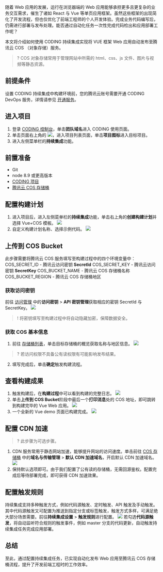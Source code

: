 随着 Web 应用的发展，运行在浏览器端的 Web 应用能够承担更多且更复杂的业务交互需求，催生了诸如 React 与 Vue 等单页应用框架。虽然这些框架的出现简化了开发流程，但也仅优化了前端工程师的个人开发体验。完成业务代码编写后，仍需进行部署与发布处理。能否通过自动化任务一次性完成代码检出和应用部署工作呢？

本文将介绍如何使用 CODING 持续集成实现将 VUE 框架 Web 应用自动发布至腾讯云 COS （对象存储）服务。
>? COS 对象存储常用于管理网站中所需的 html、css、js 文件、图片与视频等静态资源。

## 前提条件
设置 CODING 持续集成中构建环境前，您的腾讯云账号需要开通 CODING DevOps 服务，详情请参见 [开通服务](https://cloud.tencent.com/document/product/1115/37268)。

## 进入项目
1. 登录 [CODING 控制台](https://console.cloud.tencent.com/coding)，单击**团队域名**进入 CODING 使用页面。
2. 单击页面右上角的 <img src ="https://main.qcloudimg.com/raw/d94a8e60dd3a41d0af07d72ae0e9d70e.png" style ="margin:0">，进入项目列表页面，单击**项目图标**进入目标项目。
3.  进入左侧菜单栏的**持续集成**功能。



## 前置准备[](id:prerequisite)
-   Git
-   node 8.9 或更高版本
-   [CODING 项目](https://help.coding.net/docs/start/project.html)
-   [腾讯云 COS 存储桶](https://console.cloud.tencent.com/cos5)

## 配置构建计划[](id:deploy-ci)
1. 进入项目后，进入左侧菜单栏的**持续集成**功能，单击右上角的**创建构建计划**并选择 Vue+COS 模板。
![](https://qcloudimg.tencent-cloud.cn/raw/8bb6d8c0aa96c49721b964137446acae.png)
2. 自定义构建计划名称、选择示例代码。
![](https://qcloudimg.tencent-cloud.cn/raw/3170712bd3dce2a1fb76f4b6b8a44018.png)

## 上传到 COS Bucket[](id:cos-bucket)
此步骤需要将腾讯云 COS 服务填写至构建过程中的四个环境变量中：
COS_SECRET_ID - 腾讯云访问密钥 **SecretId**
COS_SECRET_KEY - 腾讯云访问密钥 **SecretKey**
COS_BUCKET_NAME - 腾讯云 COS 存储桶名称
COS_BUCKET_REGION - 腾讯云 COS 存储桶地区

### 获取访问密钥[](id:cam)
前往 [访问管理](https://console.cloud.tencent.com/cam/overview) 中的**访问密钥** > **API 密钥管理**获取相应的密钥 SecretId 与 SecretKey。
![](https://qcloudimg.tencent-cloud.cn/raw/71e37227f345e8d05d5782e51af76bb5.png)
>! 将密钥填写至构建过程中将自动隐藏加密，保障数据安全。

### 获取 COS 基本信息[](id:basic-info)
1. 前往 [存储桶列表](https://console.cloud.tencent.com/cos5/bucket)，单击目标存储桶的概览获取名称与地区信息。
![](https://qcloudimg.tencent-cloud.cn/raw/2194a6cc8bd8b3dd5d5e05c9e638c888.png)
>? 若访问权限不具备公有读权限有可能影响发布结果。

2. 填写完成后，单击**确定**触发构建流程。

## 查看构建成果[](id:view-result)
1. 触发构建后，在**构建过程**中可以看到构建的完整日志。
![](https://qcloudimg.tencent-cloud.cn/raw/c1f10b3d9520b7b04c18c323b7094400.png)
2. 单击**上传到 COS Bucket**阶段中最后一个**打印消息**处的 COS 地址，即可跳转到构建完毕的 Vue Web 应用。
![](https://qcloudimg.tencent-cloud.cn/raw/1a03ab190ac0128d8b30a27adab44507.png)
3. 一个全新的 Vue demo 页面已构建完成。
![](https://qcloudimg.tencent-cloud.cn/raw/1d93dafaa3147bfdca66679bb13d6154.png)

## 配置 CDN 加速[](id:cdn)
>? 此步骤为可选步骤。

1. CDN 服务常用于静态网站加速，能够提升网站的访问速度。单击前往 [COS 存储桶](https://console.cloud.tencent.com/cos5/bucket) 中的**域名与传输管理** > **默认 CDN 加速域名**，开启默认 CDN 加速域名。
![](https://qcloudimg.tencent-cloud.cn/raw/d0212d0341f9ae15b3f81b16b2219d04.png)
2. 保持默认选项即可。由于我们配置了公有读的存储桶，无需回源鉴权。配置完成后等待部署完成，即可获得 CDN 加速效果。

## 配置触发规则[](id:triggle-rule)
持续集成支持多种触发方式，例如代码源触发、定时触发、API 触发及手动触发。其中代码源触发又可配置为推送到指定分支或标签触发，触发方式多样，可满足绝大部分场景需要。前往**持续集成设置** > **触发规则**进行配置。
![](https://qcloudimg.tencent-cloud.cn/raw/d6340c04d69f59bd90053b55975dc042.png)
若勾选**代码源触发**，将自动监听符合规则的触发事件，例如 master 分支的代码更新，自动触发持续集成任务完成应用部署。

## 总结[](id:conclude)
至此，通过配置持续集成任务，已实现自动化发布 Web 应用至腾讯云 COS 存储桶流程，提升了开发前端工程时的工作效率。
